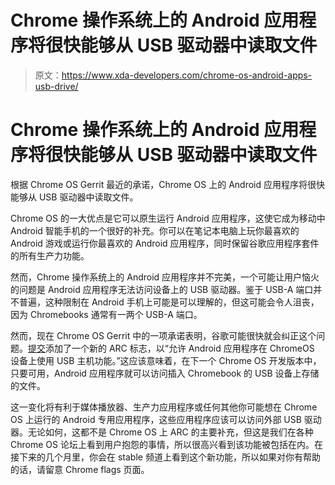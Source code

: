 # Chrome 操作系统上的 Android 应用程序将很快能够从 USB 驱动器中读取文件

> 原文：<https://www.xda-developers.com/chrome-os-android-apps-usb-drive/>

# Chrome 操作系统上的 Android 应用程序将很快能够从 USB 驱动器中读取文件

根据 Chrome OS Gerrit 最近的承诺，Chrome OS 上的 Android 应用程序将很快能够从 USB 驱动器中读取文件。

Chrome OS 的一大优点是它可以原生运行 Android 应用程序，这使它成为移动中 Android 智能手机的一个很好的补充。你可以在笔记本电脑上玩你最喜欢的 Android 游戏或运行你最喜欢的 Android 应用程序，同时保留谷歌应用程序套件的所有生产力功能。

然而，Chrome 操作系统上的 Android 应用程序并不完美，一个可能让用户恼火的问题是 Android 应用程序无法访问设备上的 USB 驱动器。鉴于 USB-A 端口并不普遍，这种限制在 Android 手机上可能是可以理解的，但这可能会令人沮丧，因为 Chromebooks 通常有一两个 USB-A 端口。

然而，现在 Chrome OS Gerrit 中的一项承诺表明，谷歌可能很快就会纠正这个问题。[提交](https://chromium-review.googlesource.com/c/chromium/src/+/854990)添加了一个新的 ARC 标志，以“允许 Android 应用程序在 ChromeOS 设备上使用 USB 主机功能。”这应该意味着，在下一个 Chrome OS 开发版本中，只要可用，Android 应用程序就可以访问插入 Chromebook 的 USB 设备上存储的文件。

这一变化将有利于媒体播放器、生产力应用程序或任何其他你可能想在 Chrome OS 上运行的 Android 专用应用程序，这些应用程序应该可以访问外部 USB 驱动器。无论如何，这都不是 Chrome OS 上 ARC 的主要补充，但这是我们在各种 Chrome OS 论坛上看到用户抱怨的事情，所以很高兴看到该功能被包括在内。在接下来的几个月里，你会在 stable 频道上看到这个新功能，所以如果对你有帮助的话，请留意 Chrome flags 页面。